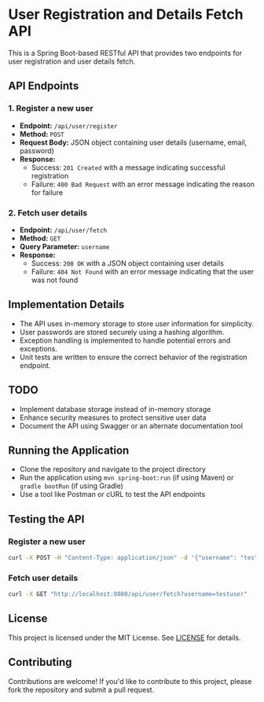 **User Registration and Details Fetch API**
=============================================

This is a Spring Boot-based RESTful API that provides two endpoints for user registration and user details fetch.

**API Endpoints**
---------------

### 1. Register a new user

* **Endpoint:** `/api/user/register`
* **Method:** `POST`
* **Request Body:** JSON object containing user details (username, email, password)
* **Response:**
	+ Success: `201 Created` with a message indicating successful registration
	+ Failure: `400 Bad Request` with an error message indicating the reason for failure

### 2. Fetch user details

* **Endpoint:** `/api/user/fetch`
* **Method:** `GET`
* **Query Parameter:** `username`
* **Response:**
	+ Success: `200 OK` with a JSON object containing user details
	+ Failure: `404 Not Found` with an error message indicating that the user was not found

**Implementation Details**
-------------------------

* The API uses in-memory storage to store user information for simplicity.
* User passwords are stored securely using a hashing algorithm.
* Exception handling is implemented to handle potential errors and exceptions.
* Unit tests are written to ensure the correct behavior of the registration endpoint.

**TODO**
-----

* Implement database storage instead of in-memory storage
* Enhance security measures to protect sensitive user data
* Document the API using Swagger or an alternate documentation tool

**Running the Application**
-------------------------

* Clone the repository and navigate to the project directory
* Run the application using `mvn spring-boot:run` (if using Maven) or `gradle bootRun` (if using Gradle)
* Use a tool like Postman or cURL to test the API endpoints

**Testing the API**
-----------------

### Register a new user

```bash
curl -X POST -H "Content-Type: application/json" -d '{"username": "testuser", "email": "testuser@example.com", "password": "testpassword"}' http://localhost:8080/api/user/register
```

### Fetch user details

```bash
curl -X GET "http://localhost:8080/api/user/fetch?username=testuser"
```

**License**
-------

This project is licensed under the MIT License. See [LICENSE](LICENSE) for details.

**Contributing**
------------

Contributions are welcome! If you'd like to contribute to this project, please fork the repository and submit a pull request.
